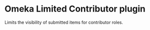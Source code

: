Omeka Limited Contributor plugin
=========================

Limits the visibility of submitted items for contributor roles.
